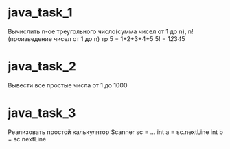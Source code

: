 # java_task_1
Вычислить n-ое треугольного число(сумма чисел от 1 до n), n! (произведение чисел от 1 до n) тр 5 = 1+2+3+4+5 5! = 1*2*3*4*5

# java_task_2
Вывести все простые числа от 1 до 1000

# java_task_3
Реализовать простой калькулятор Scanner sc = ... int a = sc.nextLine int b = sc.nextLine
